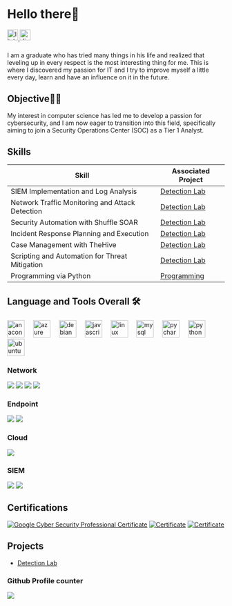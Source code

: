 
# Hello there👋

<div align="left">
  <a href="https://www.linkedin.com/in/arslan-akbulat-b6287120a/" target="_blank">
    <img src="https://img.shields.io/static/v1?message=LinkedIn&logo=linkedin&label=&color=0077B5&logoColor=white&labelColor=&style=for-the-badge" height="25" alt="linkedin logo"  />
  </a>
  <a href="https://discordapp.com/users/719646900457963613" target="_blank">
    <img src="https://img.shields.io/static/v1?message=Discord&logo=discord&label=&color=7289DA&logoColor=white&labelColor=&style=for-the-badge" height="25" alt="discord logo"  />
  </a>
</div>

###

I am a graduate who has tried many things in his life and realized that leveling up in every respect is the most interesting thing for me. 
This is where I discovered my passion for IT and I try to improve myself a little every day, learn and have an influence on it in the future.

## Objective👩‍💻

My interest in computer science has led me to develop a passion for cybersecurity, and I am now eager to transition into this field, specifically aiming to join a Security Operations Center (SOC) as a Tier 1 Analyst.

## Skills

| Skill                                               | Associated Project         |
|-----------------------------------------------------|----------------------------|
| SIEM Implementation and Log Analysis                | <a href="https://github.com/SeriousAar/Detection-Lab/tree/main">Detection Lab</a>|
| Network Traffic Monitoring and Attack Detection     | <a href="https://github.com/SeriousAar/Detection-Lab/tree/main">Detection Lab</a>|
| Security Automation with Shuffle SOAR               | <a href="https://github.com/SeriousAar/Detection-Lab/tree/main">Detection Lab</a>|
| Incident Response Planning and Execution            | <a href="https://github.com/SeriousAar/Detection-Lab/tree/main">Detection Lab</a>|
| Case Management with TheHive                        | <a href="https://github.com/SeriousAar/Detection-Lab/tree/main">Detection Lab</a>|
| Scripting and Automation for Threat Mitigation      | <a href="https://github.com/SeriousAar/Detection-Lab/tree/main">Detection Lab</a>|
| Programming via Python                              | <a href="https://github.com/SeriousAar/Programming">Programming</a>|


## Language and Tools Overall 🛠

###

<div align="left">
  <img src="https://cdn.jsdelivr.net/gh/devicons/devicon/icons/anaconda/anaconda-original.svg" height="40" alt="anaconda logo"  />
  <img width="12" />
  <img src="https://cdn.jsdelivr.net/gh/devicons/devicon/icons/azure/azure-original.svg" height="40" alt="azure logo"  />
  <img width="12" />
  <img src="https://cdn.jsdelivr.net/gh/devicons/devicon/icons/debian/debian-original.svg" height="40" alt="debian logo"  />
  <img width="12" />
  <img src="https://cdn.jsdelivr.net/gh/devicons/devicon/icons/javascript/javascript-original.svg" height="40" alt="javascript logo"  />
  <img width="12" />
  <img src="https://cdn.jsdelivr.net/gh/devicons/devicon/icons/linux/linux-original.svg" height="40" alt="linux logo"  />
  <img width="12" />
  <img src="https://cdn.jsdelivr.net/gh/devicons/devicon/icons/mysql/mysql-original.svg" height="40" alt="mysql logo"  />
  <img width="12" />
  <img src="https://cdn.jsdelivr.net/gh/devicons/devicon/icons/pycharm/pycharm-original.svg" height="40" alt="pycharm logo"  />
  <img width="12" />
  <img src="https://cdn.jsdelivr.net/gh/devicons/devicon/icons/python/python-original.svg" height="40" alt="python logo"  />
  <img width="12" />
  <img src="https://cdn.jsdelivr.net/gh/devicons/devicon/icons/ubuntu/ubuntu-plain.svg" height="40" alt="ubuntu logo"  />
</div>

###

### Network
<div>
    <img src="https://img.shields.io/badge/-Wireshark-1679A7?&style=for-the-badge&logo=Wireshark&logoColor=white" />
    <img src="https://img.shields.io/badge/-Nmap-2C3539?style=for-the-badge&logo=Nmap&logoColor=white" />
    <img src="https://img.shields.io/badge/-Metasploit-2C3539?style=for-the-badge&logo=Metasploit&logoColor=white" />
    <img src="https://img.shields.io/badge/-Kali_Linux-557C94?style=for-the-badge&logo=kalilinux&logoColor=white" />
</div>

### Endpoint
<div>
    <img src="https://img.shields.io/badge/-Microsoft_Defender_for_Endpoint-00A4EF?&style=for-the-badge&logo=Microsoft&logoColor=white" />
    <img src="https://img.shields.io/badge/-Avast-4A8AC2?style=for-the-badge&logo=Avast&logoColor=white" />
</div>

### Cloud
<div>
    <img src="https://img.shields.io/badge/-DigitalOcean-0080FF?style=for-the-badge&logo=digitalocean&logoColor=white" />
</div>


### SIEM
<div>
    <img src="https://img.shields.io/badge/-Splunk-000000?&style=for-the-badge&logo=Splunk&logoColor=white" />
    <img src="https://img.shields.io/badge/-Elastic-005571?&style=for-the-badge&logo=Elastic&logoColor=white" />
</div>

## Certifications

<div>

[![Google Cyber Security Professional Certificate](https://img.shields.io/badge/-Google_Cyber_Security_Professional_Certificate-4285F4?style=for-the-badge&logo=google&logoColor=white)](https://www.coursera.org/account/accomplishments/professional-cert/JSRF7G2BMFKQ)
[![Certificate](https://img.shields.io/badge/Udemy-Certificate-9B4F96?style=for-the-badge)](https://www.udemy.com/certificate/UC-2a6a418c-234e-46a7-ac3e-621200c22669/)
[![Certificate](https://img.shields.io/badge/Udemy-Certificate-9B4F96?style=for-the-badge)](https://www.udemy.com/certificate/UC-5b30e25e-d7d1-438c-8691-d2c8f42134f4/)

</div>


## Projects
- <a href="https://github.com/SeriousAar/Detection-Lab/tree/main">Detection Lab</a>



### Github Profile counter
<div>
    <img src="https://komarev.com/ghpvc/?username=SeriousAar" />
</div>
